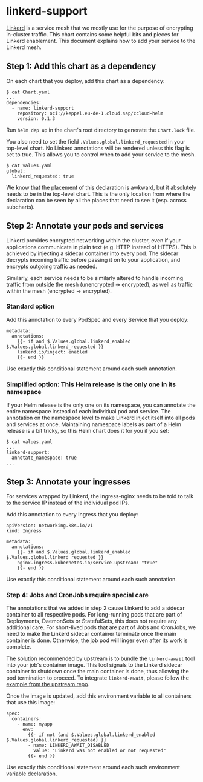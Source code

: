 # linkerd-support

[Linkerd](https://linkerd.io/) is a service mesh that we mostly use for the purpose of encrypting in-cluster traffic.
This chart contains some helpful bits and pieces for Linkerd enablement.
This document explains how to add your service to the Linkerd mesh.

## Step 1: Add this chart as a dependency

On each chart that you deploy, add this chart as a dependency:

```
$ cat Chart.yaml
...
dependencies:
  - name: linkerd-support
    repository: oci://keppel.eu-de-1.cloud.sap/ccloud-helm
    version: 0.1.3
```

Run `helm dep up` in the chart's root directory to generate the `Chart.lock` file.

You also need to set the field `.Values.global.linkerd_requested` in your top-level chart.
No Linkerd annotations will be rendered unless this flag is set to true.
This allows you to control when to add your service to the mesh.

```
$ cat values.yaml
global:
  linkerd_requested: true
```

We know that the placement of this declaration is awkward, but it absolutely needs to be in the top-level chart.
This is the only location from where the declaration can be seen by all the places that need to see it (esp. across subcharts).

## Step 2: Annotate your pods and services

Linkerd provides encrypted networking within the cluster, even if your applications communicate in plain text (e.g. HTTP instead of HTTPS).
This is achieved by injecting a sidecar container into every pod.
The sidecar decrypts incoming traffic before passing it on to your application, and encrypts outgoing traffic as needed.

Similarly, each service needs to be similarly altered to handle incoming traffic from outside the mesh (unencrypted -> encrypted),
as well as traffic within the mesh (encrypted -> encrypted).

### Standard option

Add this annotation to every PodSpec and every Service that you deploy:

```
metadata:
  annotations:
    {{- if and $.Values.global.linkerd_enabled $.Values.global.linkerd_requested }}
    linkerd.io/inject: enabled
    {{- end }}
```

Use exactly this conditional statement around each such annotation.

### Simplified option: This Helm release is the only one in its namespace

If your Helm release is the only one on its namespace, you can annotate the entire namespace instead of each individual pod and service.
The annotation on the namespace level to make Linkerd inject itself into all pods and services at once.
Maintaining namespace labels as part of a Helm release is a bit tricky, so this Helm chart does it for you if you set:

```
$ cat values.yaml
...
linkerd-support:
  annotate_namespace: true
...
```

## Step 3: Annotate your ingresses

For services wrapped by Linkerd, the ingress-nginx needs to be told to talk to the service IP instead of the individual pod IPs.

Add this annotation to every Ingress that you deploy:

```
apiVersion: networking.k8s.io/v1
kind: Ingress

metadata:
  annotations:
    {{- if and $.Values.global.linkerd_enabled $.Values.global.linkerd_requested }}
    nginx.ingress.kubernetes.io/service-upstream: "true"
    {{- end }}
```

Use exactly this conditional statement around each such annotation.

### Step 4: Jobs and CronJobs require special care

The annotations that we added in step 2 cause Linkerd to add a sidecar container to all respective pods.
For long-running pods that are part of Deployments, DaemonSets or StatefulSets, this does not require any additional care.
For short-lived pods that are part of Jobs and CronJobs, we need to make the Linkerd sidecar container terminate once the main container is done.
Otherwise, the job pod will linger even after its work is complete.

The solution recommended by upstream is to bundle the `linkerd-await` tool into your job's container image.
This tool signals to the Linkerd sidecar container to shutdown once the main container is done, thus allowing the pod termination to proceed.
To integrate `linkerd-await`, please follow the [example from the upstream repo](https://github.com/linkerd/linkerd-await/blob/main/README.md#examples).

Once the image is updated, add this environment variable to all containers that use this image:

```
spec:
  containers:
    - name: myapp
      env:
        {{- if not (and $.Values.global.linkerd_enabled $.Values.global.linkerd_requested) }}
        - name: LINKERD_AWAIT_DISABLED
          value: "Linkerd was not enabled or not requested"
        {{- end }}
```

Use exactly this conditional statement around each such environment variable declaration.
